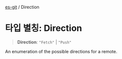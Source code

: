 [es-git](../globals.md) / Direction

# 타입 별칭: Direction

> **Direction**: `"Fetch"` \| `"Push"`

An enumeration of the possible directions for a remote.
